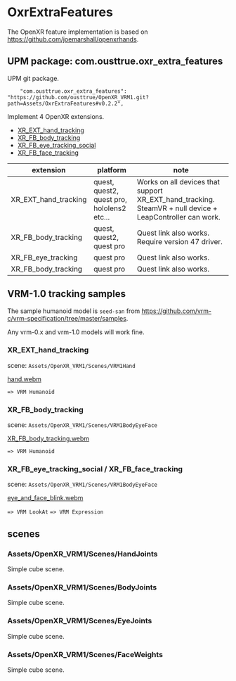 # OxrExtraFeatures

The OpenXR feature implementation is based on <https://github.com/joemarshall/openxrhands>.

## UPM package: com.ousttrue.oxr_extra_features

UPM git package.

```
    "com.ousttrue.oxr_extra_features": "https://github.com/ousttrue/OpenXR_VRM1.git?path=Assets/OxrExtraFeatures#v0.2.2",
```

Implement 4 OpenXR extensions.

- [XR_EXT_hand_tracking](https://registry.khronos.org/OpenXR/specs/1.0/html/xrspec.html#XR_EXT_hand_tracking)
- [XR_FB_body_tracking](https://developer.oculus.com/documentation/native/android/move-body-tracking/)
- [XR_FB_eye_tracking_social](https://developer.oculus.com/documentation/native/android/move-eye-tracking/)
- [XR_FB_face_tracking](https://developer.oculus.com/documentation/native/android/move-face-tracking/)

|extension|platform|note|
|-|-|-|
|XR_EXT_hand_tracking|quest, quest2, quest pro, hololens2 etc...|Works on all devices that support XR_EXT_hand_tracking. SteamVR + null device + LeapController can work.|
|XR_FB_body_tracking|quest, quest2, quest pro|Quest link also works. Require version 47 driver.|
|XR_FB_eye_tracking|quest pro|Quest link also works.|
|XR_FB_body_tracking|quest pro|Quest link also works.|

## VRM-1.0 tracking samples
The sample humanoid model is `seed-san` from https://github.com/vrm-c/vrm-specification/tree/master/samples.

Any vrm-0.x and vrm-1.0 models will work fine.

### XR_EXT_hand_tracking

scene: `Assets/OpenXR_VRM1/Scenes/VRM1Hand`

[hand.webm](https://user-images.githubusercontent.com/68057/204517601-0b59e031-fb99-460a-a85b-aedbe941e8fc.webm)

`=> VRM Humanoid`

### XR_FB_body_tracking

scene: `Assets/OpenXR_VRM1/Scenes/VRM1BodyEyeFace`

[XR_FB_body_tracking.webm](https://user-images.githubusercontent.com/68057/206843919-82a2cfb6-9d9a-4ab3-98a4-ba738ff4499b.webm)

`=> VRM Humanoid`

### XR_FB_eye_tracking_social / XR_FB_face_tracking

scene: `Assets/OpenXR_VRM1/Scenes/VRM1BodyEyeFace`

[eye_and_face_blink.webm](https://user-images.githubusercontent.com/68057/207227991-3e07893d-9934-4bf9-9250-536c4eee3161.webm)

`=> VRM LookAt`
`=> VRM Expression`

## scenes

### Assets/OpenXR_VRM1/Scenes/HandJoints
Simple cube scene.
### Assets/OpenXR_VRM1/Scenes/BodyJoints
Simple cube scene.
### Assets/OpenXR_VRM1/Scenes/EyeJoints
Simple cube scene.
### Assets/OpenXR_VRM1/Scenes/FaceWeights
Simple cube scene.
